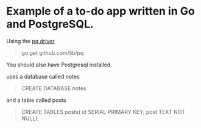 # Example of a to-do app written in Go and PostgreSQL.

Using the [pq driver](https://github.com/lib/pq)

>  go get github.com/lib/pq

You should also have Postgresql installed

uses a database called notes 

> CREATE DATABASE notes 

and a table called posts

>  CREATE TABLES posts(
  id SERIAL PRIMARY KEY,
  post TEXT NOT NULL);
